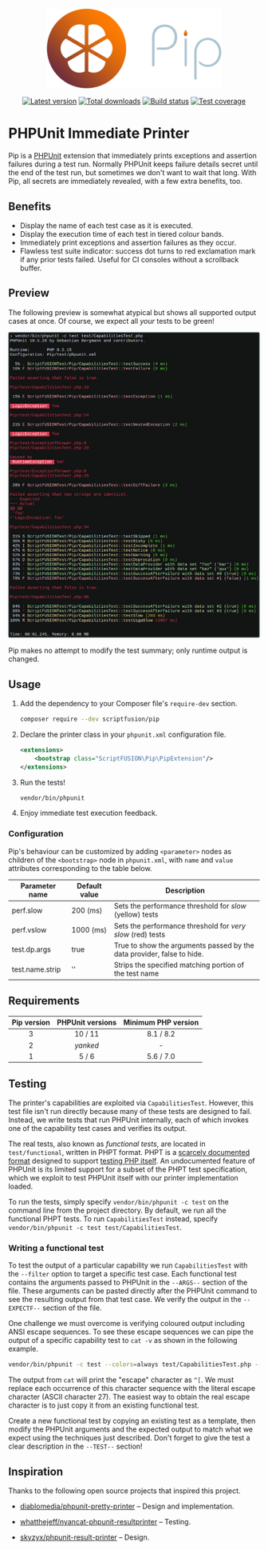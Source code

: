 <p align="center"><img src="doc/images/logo.webp" alt="Pip" width="350"></p>
<div align="center">

[![Latest version][Version image]][Releases]
[![Total downloads][Downloads image]][Downloads]
[![Build status][Build image]][Build]
[![Test coverage][Coverage image]][Coverage]
</div>

PHPUnit Immediate Printer
=========================

Pip is a [PHPUnit][] extension that immediately prints exceptions and assertion failures during a test run. Normally PHPUnit keeps failure details secret until the end of the test run, but sometimes we don't want to wait that long. With Pip, all secrets are immediately revealed, with a few extra benefits, too.

## Benefits

* Display the name of each test case as it is executed.
* Display the execution time of each test in tiered colour bands.
* Immediately print exceptions and assertion failures as they occur.
* Flawless test suite indicator: success dot turns to red exclamation mark if any prior tests failed. Useful for CI consoles without a scrollback buffer.

## Preview

The following preview is somewhat atypical but shows all supported output cases at once. Of course, we expect all *your* tests to be green!

![Preview image][]

Pip makes no attempt to modify the test summary; only runtime output is changed.

## Usage

1. Add the dependency to your Composer file's `require-dev` section.

    ```bash
    composer require --dev scriptfusion/pip
    ```

2. Declare the printer class in your `phpunit.xml` configuration file.

    ```xml
    <extensions>
        <bootstrap class="ScriptFUSION\Pip\PipExtension"/>
    </extensions>
    ```

3. Run the tests!

    ```bash
    vendor/bin/phpunit
    ```

4. Enjoy immediate test execution feedback.

### Configuration

Pip's behaviour can be customized by adding `<parameter>` nodes as children of the `<bootstrap>` node in `phpunit.xml`, with `name` and `value` attributes corresponding to the table below.

| Parameter name  | Default value | Description                                                            |
|-----------------|---------------|------------------------------------------------------------------------|
| perf.slow       | 200 (ms)      | Sets the performance threshold for _slow_ (yellow) tests               |
| perf.vslow      | 1000 (ms)     | Sets the performance threshold for _very slow_ (red) tests             |
| test.dp.args    | true          | True to show the arguments passed by the data provider, false to hide. |
| test.name.strip | ''            | Strips the specified matching portion of the test name                 |

## Requirements

| Pip version | PHPUnit versions | Minimum PHP version |
|:-----------:|:----------------:|:-------------------:|
|      3      |     10 / 11      |      8.1 / 8.2      |
|      2      |     *yanked*     |          -          |
|      1      |      5 / 6       |      5.6 / 7.0      |

## Testing

The printer's capabilities are exploited via `CapabilitiesTest`. However, this test file isn't run directly because many of these tests are designed to fail. Instead, we write tests that run PHPUnit internally, each of which invokes one of the capability test cases and verifies its output.

The real tests, also known as *functional tests*, are located in `test/functional`, written in PHPT format. PHPT is a [scarcely documented format](http://qa.php.net/phpt_details.php) designed to support [testing PHP itself](https://qa.php.net/write-test.php). An undocumented feature of PHPUnit is its limited support for a subset of the PHPT test specification, which we exploit to test PHPUnit itself with our printer implementation loaded.

To run the tests, simply specify `vendor/bin/phpunit -c test` on the command line from the project directory. By default, we run all the functional PHPT tests. To run `CapabilitiesTest` instead, specify `vendor/bin/phpunit -c test test/CapabilitiesTest`.

### Writing a functional test

To test the output of a particular capability we run `CapabilitiesTest` with the `--filter` option to target a specific test case. Each functional test contains the arguments passed to PHPUnit in the `--ARGS--` section of the file. These arguments can be pasted directly after the PHPUnit command to see the resulting output from that test case. We verify the output in the `--EXPECTF--` section of the file.

One challenge we must overcome is verifying coloured output including ANSI escape sequences. To see these escape sequences we can pipe the output of a specific capability test to `cat -v` as shown in the following example.

```bash
vendor/bin/phpunit -c test --colors=always test/CapabilitiesTest.php --filter ::testSuccess$ | cat -v
```

The output from `cat` will print the "escape" character as `^[`. We must replace each occurrence of this character sequence with the literal escape character (ASCII character 27). The easiest way to obtain the real escape character is to just copy it from an existing functional test.

Create a new functional test by copying an existing test as a template, then modify the PHPUnit arguments and the expected output to match what we expect using the techniques just described. Don't forget to give the test a clear description in the `--TEST--` section!

## Inspiration

Thanks to the following open source projects that inspired this project.

* [diablomedia/phpunit-pretty-printer](https://github.com/diablomedia/phpunit-pretty-printer) &ndash; Design and implementation.
* [whatthejeff/nyancat-phpunit-resultprinter](https://github.com/whatthejeff/nyancat-phpunit-resultprinter) &ndash; Testing.
* [skyzyx/phpunit-result-printer](https://github.com/skyzyx/phpunit-result-printer) &ndash; Design.


  [Releases]: https://github.com/ScriptFUSION/PHPUnit-Immediate-Printer/releases
  [Version image]: https://poser.pugx.org/scriptfusion/pip/version "Latest version"
  [Downloads]: https://packagist.org/packages/scriptfusion/pip
  [Downloads image]: https://poser.pugx.org/scriptfusion/pip/downloads "Total downloads"
  [Build]: https://github.com/ScriptFUSION/PHPUnit-Immediate-Printer/actions/workflows/Tests.yaml
  [Build image]: https://github.com/ScriptFUSION/PHPUnit-Immediate-Printer/actions/workflows/Tests.yaml/badge.svg "Build status"
  [Coverage]: https://codecov.io/gh/ScriptFUSION/PHPUnit-Immediate-Printer
  [Coverage image]: https://codecov.io/github/ScriptFUSION/PHPUnit-Immediate-Printer/graph/badge.svg "Test coverage"

  [Preview image]: doc/images/test%20run%203.2.webp

  [PHPUnit]: https://github.com/sebastianbergmann/phpunit
